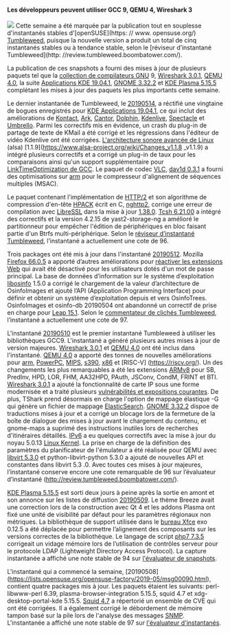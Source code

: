 #### **Les développeurs peuvent utiliser GCC 9, QEMU 4, Wireshark 3**

![](https://news.opensuse.org/wp-content/uploads/2018/10/gekko-300x276.png) Cette semaine a été marquée par la publication tout en souplesse d'instantanés stables d'[openSUSE](https: // www. opensuse.org/) [Tumbleweed](https://en.opensuse.org/Portal:Tumbleweed), puisque la nouvelle version a produit un total de cinq instantanés stables ou à tendance stable, selon le [réviseur d’instantané Tumbleweed](http: //review.tumbleweed.boombatower.com/).

La publication de ces snapshots a fourni des mises à jour de plusieurs paquets tel que la [collection de compilateurs GNU](https://gcc.gnu.org/) 9, [Wireshark 3.0.1](https://www.wireshark.org/docs/relnotes/wirehark-3.0.1.html), [QEMU 4.0](https://www.qemu.org/2019/04/24/qemu-4-0-0/), la suite [Applications KDE 19.04.1](https://kde.org/announcements/announce-applications-19.04.0.php), [GNOME 3.32.2](https://www.gnome.org/news/2019/03/gnome-3-32-released/) et [KDE Plasma 5.15.5](https://kde.org/announcements/plasma-5.15.5.php) complétant les mises à jour des paquets les plus importants cette semaine.

Le dernier instantanée de Tumbleweed, le [20190514](https://lists.opensuse.org/opensuse-factory/2019-05/msg00140.html), a réctifié une vingtaine de bogues enregistrés pour [KDE Applications 19.04.1](https://kde.org/announcements/announce-applications-19.04.0.php), ce qui inclut des améliorations de [Kontact](https://kontact.kde.org/), [Ark](https://kde.org/applications/utilitaires/ark/), [Cantor](https://edu.kde.org/cantor/), [Dolphin](https://kde.org/applications/system/dolphin/), [Kdenlive](https://kdenlive.org/en/), [Spectacle](https://kde.org/applications/graphics/spectacle) et [Umbrello](https://umbrello.kde.org/). Parmi les correctifs mis en évidence, un crash du plug-in de partage de texte de KMail a été corrigé et les régressions dans l'éditeur de vidéo Kdenlive ont été corrigées.
[L'architecture sonore avancée de Linux](https://www.alsa-project.org/wiki/Main_Page) (alsa) [1.1.9](https://www.alsa-project.org/wiki/Changes_v1.1.8 _v1.1.9) a intégré plusieurs correctifs et a corrigé un plug-in de taux pour les comparaisons ainsi qu'un support supplémentaire pour [LinkTimeOptimization de GCC](https://gcc.gnu.org/onlinedocs/gccint/LTO.html). Le paquet de codec [VLC](https://www.videolan.org/vlc/index.html), [dav1d 0.3.1](https://code.videolan.org/videolan/dav1d/blob/0.3.1/NEWS) a fourni des optimisations sur [arm](https://www.arm.com/) pour le compresseur d'alignement de séquences multiples (MSAC).

Le paquet contenant l'implémentation de [HTTP/2](https://tools.ietf.org/html/rfc7540) et son algorithme de compression d'en-tête [HPACK](https://tools.ietf.org/html/rfc7541) écrit en C, [nghttp2](https://nghttp2.org/), corrige une erreur de compilation avec [LibreSSL](https://www.libressl.org/) dans la mise à jour [1.38.0](https://github.com/nghttp2/nghttp2/releases/tag/v1.38.0).
[Tcsh 6.21.00](https://github.com/tcsh-org/tcsh/blob/master/Announce-6.21.00) a intégré des correctifs et la version 4.2.15 de yast2-storage-ng a amélioré le partitionneur pour empêcher l'édition de périphériques en bloc faisant partie d'un Btrfs multi-périphérique.
Selon le [réviseur d’instantané Tumbleweed](http://review.tumbleweed.boombatower.com/), l’instantané a actuellement une cote de 96.

Trois packages ont été mis à jour dans l'instantané [20190512](https://lists.opensuse.org/opensuse-factory/2019-05/msg00131.html). Mozilla [Firefox 66.0.5](https://www.mozilla.org/en-US/firefox/66.0.5/releasenotes/) a apporté d’autres améliorations pour [réactiver les extensions Web](https://blog.mozilla.org/addons/2019/05/04/update-concernant-add-ons-in-firefox/) qui avait été désactivé pour les utilisateurs dotés d'un mot de passe principal. La base de données d’information sur le système d’exploitation [libosinfo](https://libosinfo.org/) 1.5.0 a corrigé le chargement de la valeur d’architecture de OsinfoImages et ajouté l’API (Application Programming Interface) pour définir et obtenir un système d’exploitation depuis et vers OsinfoTrees. OsinfoImages et osinfo-db 20190504 ont abandonné un correctif de prise en charge pour [Leap 15.1](https://fr.opensuse.org/Portal:15.1).
Selon le [commentateur de clichés Tumbleweed](http://review.tumbleweed.boombatower.com/), l’instantané a actuellement une cote de 97.

L'instantané [20190510](https://lists.opensuse.org/opensuse-factory/2019-05/msg00123.html) est le premier instantané Tumbleweed à utiliser les bibliothèques GCC9. L'instantané a généré plusieurs autres mises à jour de version majeures. [Wireshark 3.0.1](https://www.wireshark.org/docs/relnotes/wireshark-3.0.1.html) et [QEMU 4.0](https://www.qemu.org/2019/04/24/qemu-4-0-0/) ont été inclus dans l'instantané. [QEMU 4.0](https://www.qemu.org/2019/04/24/qemu-4-0-0/) a apporté des tonnes de nouvelles améliorations pour [arm](https://www.arm.com/ ), [PowerPC](https://fr.wikipedia.org/wiki/PowerPC), [MIPS](https://fr.wikipedia.org/wiki/MIPS_architecture), [s390](https://fr.wikipedia.org/wiki/IBM_System/390), [x86](https://fr.wikipedia.org/wiki/X86) et [RISC-V] (https://riscv.org/). Un des changements les plus remarquables a été les extensions [ARMv8](https://en.wikichip.org/wiki/arm/armv8) pour SB, PredInv, HPD, LOR, FHM, AA32HPD, PAuth, JSConv, CondM, FRINT et BTI.
[Wireshark 3.0.1](https://www.wireshark.org/docs/relnotes/wireshark-3.0.1.html) a ajouté la fonctionnalité de carte IP sous une forme modernisée et a traité plusieurs [vulnérabilités et expositions courantes](https://en.wikipedia.org/wiki/Common_Vulnerabilities_and_Exposures). De plus, TShark prend désormais en charge l'option de mappage élastique -G qui génère un fichier de mappage [ElasticSearch](https://www.elastic.co/).
[GNOME 3.32.2](https://www.gnome.org/news/2019/03/gnome-3-32-released/) dispoe de traductions mises à jour et a corrigé un blocage lors de la fermeture de la boîte de dialogue des mises à jour avant le chargement du contenu, et gnome-maps a suprimé des instructions inutiles lors de recherches d'itinéraires détaillés. [IPv6](https://fr.wikipedia.org/wiki/IPv6) a eu quelques correctifs avec la mise à jour du noyau 5.0.13 [Linux Kernel](https://www.kernel.org/).
La prise en charge de la définition des paramètres du planificateur de l'émulateur a été réalisée pour QEMU avec [libvirt 5.3.0](https://libvirt.org/news.html) et python-libvirt-python 5.3.0 a ajouté de nouvelles API et constantes dans libvirt 5.3 .0. Avec toutes ces mises à jour majeures, l’instantané conserve encore une cote remarquable de 96 sur l’évaluateur d’instantané (http://review.tumbleweed.boombatower.com/).

[KDE Plasma 5.15.5](https://kde.org/announcements/plasma-5.15.5.php) est sorti deux jours à peine après la sortie en amont et son annonce sur les listes de diffustion [20190509](https://.opensuse.org/opensuse-factory/2019-05/msg00100.html). Le thème Breeze avait une correction lors de la construction avec Qt 4 et les addons Plasma ont fixé une unité de visibilité par défaut pour les paramètres régionaux non métriques.
La bibliothèque de support utilisée dans le [bureau Xfce](https://www.xfce.org/) exo 0.12.5 a été déplacée pour permettre l’alignement des composants sur les versions correctes de la bibliothèque.
Le langage de script [php7 7.3.5](https://www.php.net/ChangeLog-7.php#7.3.5) corrigeait un vidage mémoire lors de l’utilisation de contrôles serveur pour le protocole LDAP (Lightweight Directory Access Protocol). La capture instantanée a affiché une note stable de 94 sur [l'évaluateur de snapshots](http://review.tumbleweed.boombatower.com/).

L'instantané qui a commencé la semaine, [20190508] (https://lists.opensuse.org/opensuse-factory/2019-05/msg00090.html), contient quatre packages mis à jour. Les paquets étaient les suivants: perl-libwww-perl 6.39, plasma-browser-integration 5.15.5, squid 4.7 et xdg-desktop-portal-kde 5.15.5.
[Squid 4.7](http://www.squid-cache.org/) a répertorié un ensemble de CVE qui ont été corrigées. Il a également corrigé le débordement de mémoire tampon basé sur la pile lors de l'analyse des messages [SNMP](https://en.wikipedia.org/wiki/Simple_Network_Management_Protocol).
L'instantanée a affiché une note stable de 97 sur [l'évaluateur d'instantanés](http://review.tumbleweed.boombatower.com/).
